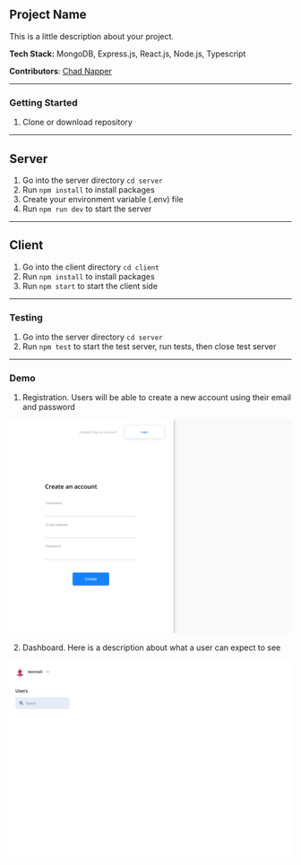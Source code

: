 ## Project Name

This is a little description about your project.

**Tech Stack:** MongoDB, Express.js, React.js, Node.js, Typescript

**Contributors**: [Chad Napper](https://github.com/ChadNaps)

---

### Getting Started

1. Clone or download repository

---

## Server

1. Go into the server directory `cd server`
2. Run `npm install` to install packages
3. Create your environment variable (.env) file
4. Run `npm run dev` to start the server

---

## Client

1. Go into the client directory `cd client`
2. Run `npm install` to install packages
3. Run `npm start` to start the client side

---

### Testing
1. Go into the server directory `cd server`
2. Run `npm test` to start the test server, run tests, then close test server

---

### Demo

1. Registration. Users will be able to create a new account using their email and password

![Signup Demo](demo/images/signup.png)

2. Dashboard. Here is a description about what a user can expect to see

![Dashboard](demo/images/dashboard.png)
